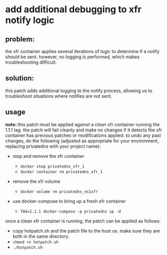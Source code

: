 # add additional debugging to xfr notify logic
## problem:
the xfr container applies several iterations of logic to determine if a notify should
be sent.  however, no logging is performed, which makes troubleshooting difficult.  

## solution: 
this patch adds additional logging to the notify process, allowing us to 
troubleshoot situations where notifies are not sent.

## usage
**note:** this patch must be applied against a clean xfr container running
the 1.1.1 tag.  the patch will fail cleanly and make no changes if it detects
the xfr container has previous patches or modifications applied.  to undo any
past changes, do the following (adjusted as appropriate for your environment, replacing privatedns with your project name):

- stop and remove the xfr container

  - `docker stop privatedns_xfr_1`
  - `docker container rm privatedns_xfr_1`

- remove the xfr volume

  - `docker volume rm privatedns_ns1xfr`

- use docker-compose to bring up a fresh xfr container

  - `TAG=1.1.1 docker-compose -p privatedns up -d`

once a clean xfr container is running, the patch can be applied as follows:

- copy hotpatch.sh and the patch file to the host os. make sure they are both in the same directory.
- `chmod +x hotpatch.sh`
- `./hotpatch.sh`
